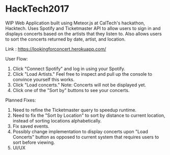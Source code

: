 # HackTech2017
WIP Web Application built using Meteor.js at CalTech's hackathon, Hacktech.  Uses Spotify and Ticketmaster API to allow users to sign in and displays concerts based on the artists that they listen to. Also allows users to sort the concerts returned by date, artist, and location.

Link : https://lookingforconcert.herokuapp.com/

User Flow:

1) Click "Connect Spotify" and log in using your Spotify.
2) Click "Load Artists." Feel free to inspect and pull up the console to convince yourself this works.
3) Click "Load concerts." Note: Concerts will not be displayed yet.
4) Click one of the "Sort by" buttons to see your concerts.

Planned Fixes:

1) Need to refine the Ticketmaster query to speedup runtime.  
2) Need to fix the "Sort by Location" to sort by distance to current location, instead of sorting locations alphabetically.
3) Fix saved events.
4) Possibly change implementation to display concerts upon "Load Concerts" button as opposed to current system that requires users to sort before viewing.
5) UI/UX
